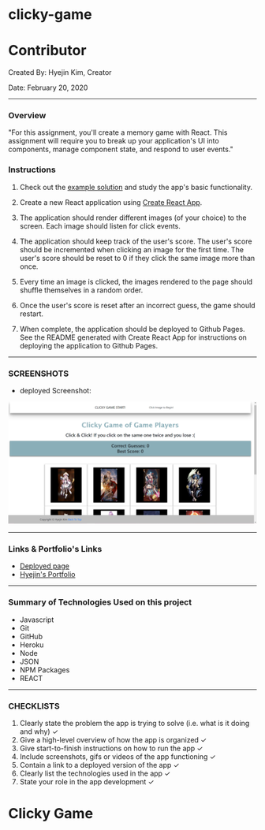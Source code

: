# clicky-game


# Contributor 
Created By: Hyejin Kim, Creator

Date: February 20, 2020
- - -


### Overview

"For this assignment, you'll create a memory game with React. This assignment will require you to break up your application's UI into components, manage component state, and respond to user events."

### Instructions

1. Check out the [example solution](https://clicky-game.netlify.com/) and study the app's basic functionality.

2. Create a new React application using [Create React App](https://github.com/facebookincubator/create-react-app).

3. The application should render different images (of your choice) to the screen. Each image should listen for click events.

4. The application should keep track of the user's score. The user's score should be incremented when clicking an image for the first time. The user's score should be reset to 0 if they click the same image more than once.

5. Every time an image is clicked, the images rendered to the page should shuffle themselves in a random order.

6. Once the user's score is reset after an incorrect guess, the game should restart.

7. When complete, the application should be deployed to Github Pages. See the README generated with Create React App for instructions on deploying the application to Github Pages.

- - -



### SCREENSHOTS

* deployed Screenshot: 

![Screenshots](/public/assets/img/clicky-game.png)


- - -

### Links & Portfolio's Links
*  [Deployed page](https://blooming-castle-37283.herokuapp.com/)
*  [Hyejin's Portfolio](https://cshjnim.github.io/)

- - -

### Summary of Technologies Used on this project

* Javascript
* Git
* GitHub
* Heroku
* Node
* JSON
* NPM Packages
* REACT


- - -

### CHECKLISTS

1. Clearly state the problem the app is trying to solve (i.e. what is it doing and why) &check;
2. Give a high-level overview of how the app is organized &check;
3. Give start-to-finish instructions on how to run the app &check;
4. Include screenshots, gifs or videos of the app functioning &check;
5. Contain a link to a deployed version of the app &check;
6. Clearly list the technologies used in the app &check;
7. State your role in the app development &check;


# Clicky Game
